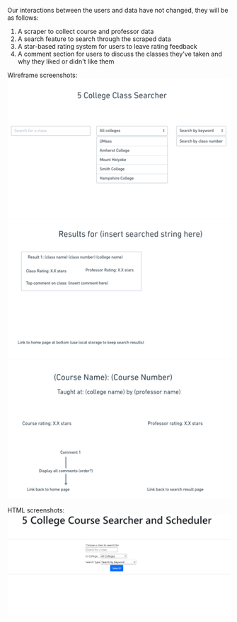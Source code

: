 Our interactions between the users and data have not changed, they will be as follows:

1. A scraper to collect course and professor data
2. A search feature to search through the scraped data
3. A star-based rating system for users to leave rating feedback
4. A comment section for users to discuss the classes they've taken and why they liked or didn't like them

Wireframe screenshots:
![Homepage wireframe](wireframe-images/wireframe-home.png)
![Search result page wireframe](wireframe-images/wireframe-search.png)
![Course page wireframe](wireframe-images/wireframe-course.png)

HTML screenshots:
![Homepage screenshot](html-images/home.png)
